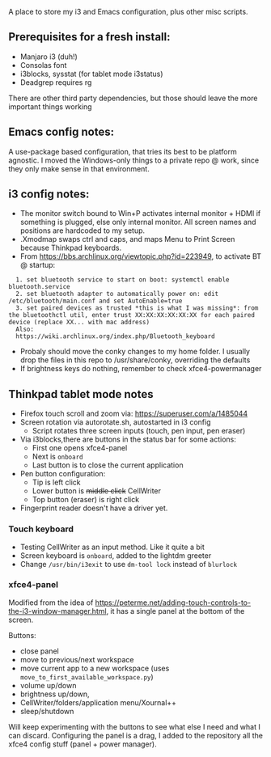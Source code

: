 A place to store my i3 and Emacs configuration, plus other misc scripts.

## Prerequisites for a fresh install:

* Manjaro i3 (duh!)
* Consolas font
* i3blocks, sysstat (for tablet mode i3status)
* Deadgrep requires rg

There are other third party dependencies, but those should leave the more important things working

## Emacs config notes:

A use-package based configuration, that tries its best to be platform agnostic. I moved the Windows-only things to a 
private repo @ work, since they only make sense in that environment.

## i3 config notes:

* The monitor switch bound to Win+P activates internal monitor + HDMI if something is plugged, else only internal monitor. All screen names and positions are hardcoded to my setup.
* .Xmodmap swaps ctrl and caps, and maps Menu to Print Screen because Thinkpad keyboards.
* From https://bbs.archlinux.org/viewtopic.php?id=223949, to activate BT @ startup:

```
  1. set bluetooth service to start on boot: systemctl enable bluetooth.service
  2. set bluetooth adapter to automatically power on: edit /etc/bluetooth/main.conf and set AutoEnable=true
  3. set paired devices as trusted *this is what I was missing*: from the bluetoothctl util, enter trust XX:XX:XX:XX:XX:XX for each paired device (replace XX... with mac address)
  Also:
  https://wiki.archlinux.org/index.php/Bluetooth_keyboard
```
* Probaly should move the conky changes to my home folder. I usually drop the files in this repo to /usr/share/conky, overriding the defaults
* If brightness keys do nothing, remember to check xfce4-powermanager

## Thinkpad tablet mode notes

* Firefox touch scroll and zoom via: https://superuser.com/a/1485044
* Screen rotation via autorotate.sh, autostarted in i3 config
  * Script rotates three screen inputs (touch, pen input, pen eraser)
* Via i3blocks,there are  buttons in the status bar for some actions:
  * First one opens xfce4-panel
  * Next is `onboard`
  * Last button is to close the current application
* Pen button configuration:
  * Tip is left click
  * Lower button is ~~middle click~~ CellWriter
  * Top button (eraser) is right click
* Fingerprint reader doesn't have a driver yet.

### Touch keyboard

* Testing CellWriter as an input method. Like it quite a bit
* Screen keyboard is `onboard`, added to the lightdm greeter
* Change `/usr/bin/i3exit` to use `dm-tool lock` instead of `blurlock`

### xfce4-panel

Modified from the idea of https://peterme.net/adding-touch-controls-to-the-i3-window-manager.html, it has a single panel at the bottom of the screen.

Buttons:
* close panel
* move to previous/next workspace
* move current app to a new workspace (uses `move_to_first_available_workspace.py`)
* volume up/down
* brightness up/down,
* CellWriter/folders/application menu/Xournal++
* sleep/shutdown

Will keep experimenting with the buttons to see what else I need and what I can discard. Configuring the panel is a drag, I added to the repository all the xfce4 config stuff (panel + power manager).
